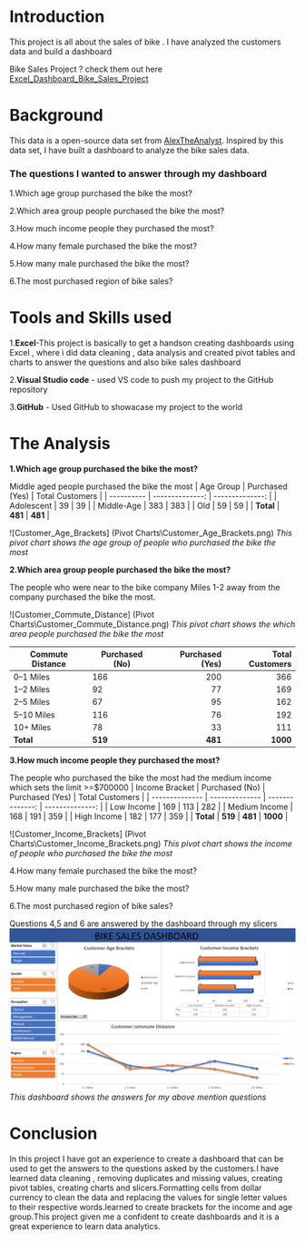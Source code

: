 # Introduction
This project is all about the sales of bike . I have analyzed the customers data and build a dashboard

Bike Sales Project ? check them out here [Excel_Dashboard_Bike_Sales_Project](https://github.com/SOWMYA0408/Excel_Dashboard_Bike_Sales_Project)

# Background

This data is a open-source data set from [AlexTheAnalyst](/Input_Raw%20Data/Bike_Sales_Project.xlsx). Inspired by this data set, I have built a dashboard to analyze the bike sales data.

### The questions I wanted to answer through my dashboard

1.Which age group purchased the bike the most?

2.Which area group people purchased the bike the most?

3.How much income people they purchased the most?

4.How many female purchased the bike the most?

5.How many male purchased the bike the most?

6.The most purchased region of bike sales?
# Tools and Skills used
1.**Excel**-This project is basically to get a handson creating dashboards using Excel , where i did data cleaning , data analysis and created pivot tables and charts to answer the questions and also bike sales dashboard

2.**Visual Studio code** - used VS code to push my project to the GitHub repository

3.**GitHub** - Used GitHub to showacase my project to the world

# The Analysis

**1.Which age group purchased the bike the most?**

Middle aged people purchased the bike the most
| Age Group  | Purchased (Yes) | Total Customers |
| ---------- | --------------: | --------------: |
| Adolescent |              39 |              39 |
| Middle-Age |             383 |             383 |
| Old        |              59 |              59 |
| **Total**  |         **481** |         **481** |

![Customer_Age_Brackets]
(Pivot Charts\Customer_Age_Brackets.png)
*This pivot chart shows the age group of people who purchased the bike the most*

**2.Which area group people purchased the bike the most?**

The people who were near to the bike company Miles 1-2 away from the company purchased the bike the most.

![Customer_Commute_Distance]
(Pivot Charts\Customer_Commute_Distance.png)
*This pivot chart shows the which area people purchased the bike the most*

| Commute Distance | Purchased (No) | Purchased (Yes) | Total Customers |
| ---------------- | -------------- | --------------: | --------------: |
| 0–1 Miles        | 166            |             200 |             366 |
| 1–2 Miles        | 92             |              77 |             169 |
| 2–5 Miles        | 67             |              95 |             162 |
| 5–10 Miles       | 116            |              76 |             192 |
| 10+ Miles        | 78             |              33 |             111 |
| **Total**        | **519**        |         **481** |        **1000** |




**3.How much income people they purchased the most?**

The people who purchased the bike the most had the medium income which sets the limit >=$700000
| Income Bracket | Purchased (No) | Purchased (Yes) | Total Customers |
| -------------- | -------------- | --------------: | --------------: |
| Low Income     | 169            |             113 |             282 |
| Medium Income  | 168            |             191 |             359 |
| High Income    | 182            |             177 |             359 |
| **Total**      | **519**        |         **481** |        **1000** |


![Customer_Income_Brackets]
(Pivot Charts\Customer_Income_Brackets.png)
*This pivot chart shows the income of people who purchased the bike the most*

4.How many female purchased the bike the most?

5.How many male purchased the bike the most?

6.The most purchased region of bike sales?

Questions 4,5 and 6 are answered by the dashboard through my slicers
![Bike_Sales_Dashboard](Dashboard\Bike_Sales_Dashboard.png)
*This dashboard shows the answers for my above mention questions*

# Conclusion
In this project I have got an experience to create a dashboard that can be used to get the answers to the questions asked by the customers.I have learned data cleaning , removing duplicates and missing values, creating pivot tables, creating charts and slicers.Formatting cells from dollar currency to clean the data and replacing the values for single letter values to their respective words.learned to create brackets for the income and age group.This project given me a confident to create dashboards and it is a great experience to learn data analytics.